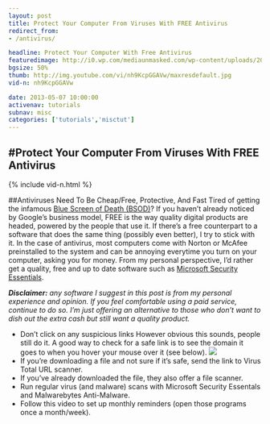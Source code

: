 ```yaml
---
layout: post
title: Protect Your Computer From Viruses With FREE Antivirus
redirect_from:
- /antivirus/

headline: Protect Your Computer With Free Antivirus
featuredimage: http://i0.wp.com/mediaunmasked.com/wp-content/uploads/2013/05/virus.png?zoom=1.5&resize=500%2C499
bgsize: 50%
thumb: http://img.youtube.com/vi/nh9KcpGGAVw/maxresdefault.jpg
vid-n: nh9KcpGGAVw

date: 2013-05-07 10:00:00
activenav: tutorials
subnav: misc
categories: ['tutorials','misctut']
---
```

#Protect Your Computer From Viruses With FREE Antivirus
---

{% include vid-n.html %}

##Antiviruses Need To Be Cheap/Free, Protective, And Fast
Tired of getting the infamous [Blue Screen of Death (BSOD)](http://en.wikipedia.org/wiki/Blue_Screen_of_Death)? If you haven’t already noticed by Google’s business model, FREE is the way quality digital products are headed, powered by the people that use it. If there’s a free counterpart to a software that does the same thing (possibly even better), I try to stick with it. In the case of antivirus, most computers come with Norton or McAfee preinstalled to the system and can be annoying everytime you turn on your computer, asking you for money. From my personal perspective, I’d rather get a quality, free and up to date software such as [Microsoft Security Essentials](http://windows.microsoft.com/en-us/windows/security-essentials-download).

***Disclaimer:** any software I suggest in this post is from my personal experience and opinion. If you feel comfortable using a paid service, continue to do so. I’m just offering an alternative to those who don’t want to dish out the extra cash but still want a quality product.*

* Don’t click on any suspicious links
However obvious this sounds, people still do it.
A good way to check for a safe link is to see the domain it goes to when you hover your mouse over it (see below).
![](http://i0.wp.com/i.imgur.com/GnTUBgT.jpg)
* If you’re downloading a file and not sure if it’s safe, send the link to Virus Total URL scanner.
* If you’ve already downloaded the file, they also offer a file scanner.
* Run regular virus (and malware) scans with Microsoft Security Essentals and Malwarebytes Anti-Malware.
* Follow this video to set up monthly reminders (open those programs once a month/week).